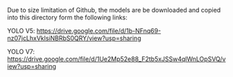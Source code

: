 Due to size limitation of Github, the models are be downloaded and copied into this directory form the following links:

YOLO V5: https://drive.google.com/file/d/1b-NFnq69-nz07jcLhxVklsiNBRbS0QRY/view?usp=sharing

YOLO V7: https://drive.google.com/file/d/1Ue2Mp52e88_F2tb5xJSSw4qlWnLOpSVQ/view?usp=sharing
